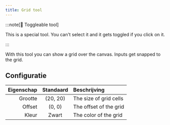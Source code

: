 ```yaml
---
title: Grid tool
---
```


:::note[🔘 Toggleable tool]

This is a special tool.
You can't select it and it gets toggled if you click on it.

:::

With this tool you can show a grid over the canvas.
Inputs get snapped to the grid.

## Configuratie

| Eigenschap |          Standaard          | Beschrijving           |
| ---------: | :-------------------------: | :--------------------- |
|    Grootte | (20, 20) | The size of grid cells |
|     Offset |  (0, 0)  | The offset of the grid |
|      Kleur |            Zwart            | The color of the grid  |
